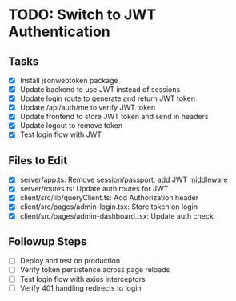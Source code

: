 # TODO: Switch to JWT Authentication

## Tasks
- [x] Install jsonwebtoken package
- [x] Update backend to use JWT instead of sessions
- [x] Update login route to generate and return JWT token
- [x] Update /api/auth/me to verify JWT token
- [x] Update frontend to store JWT token and send in headers
- [x] Update logout to remove token
- [x] Test login flow with JWT

## Files to Edit
- [x] server/app.ts: Remove session/passport, add JWT middleware
- [x] server/routes.ts: Update auth routes for JWT
- [x] client/src/lib/queryClient.ts: Add Authorization header
- [x] client/src/pages/admin-login.tsx: Store token on login
- [x] client/src/pages/admin-dashboard.tsx: Update auth check

## Followup Steps
- [ ] Deploy and test on production
- [ ] Verify token persistence across page reloads
- [ ] Test login flow with axios interceptors
- [ ] Verify 401 handling redirects to login
